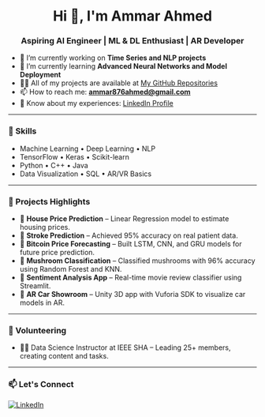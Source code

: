 <h1 align="center">Hi 👋, I'm Ammar Ahmed</h1>
<h3 align="center">Aspiring AI Engineer | ML & DL Enthusiast | AR Developer</h3>

- 🔭 I’m currently working on **Time Series and NLP projects**
- 🌱 I’m currently learning **Advanced Neural Networks and Model Deployment**
- 👨‍💻 All of my projects are available at [My GitHub Repositories](https://github.com/ammar876ahmed)
- 📫 How to reach me: **ammar876ahmed@gmail.com**
- 📄 Know about my experiences: [LinkedIn Profile](https://www.linkedin.com/in/ammar-ahmed-205053259)

---

### 🧠 Skills
- Machine Learning • Deep Learning • NLP  
- TensorFlow • Keras • Scikit-learn  
- Python • C++ • Java  
- Data Visualization • SQL • AR/VR Basics

---

### 🚀 Projects Highlights

- 🔹 **House Price Prediction** – Linear Regression model to estimate housing prices.
- 🔹 **Stroke Prediction** – Achieved 95% accuracy on real patient data.
- 🔹 **Bitcoin Price Forecasting** – Built LSTM, CNN, and GRU models for future price prediction.
- 🔹 **Mushroom Classification** – Classified mushrooms with 96% accuracy using Random Forest and KNN.
- 🔹 **Sentiment Analysis App** – Real-time movie review classifier using Streamlit.
- 🔹 **AR Car Showroom** – Unity 3D app with Vuforia SDK to visualize car models in AR.

---

### 📢 Volunteering
- 🧑‍🏫 Data Science Instructor at IEEE SHA – Leading 25+ members, creating content and tasks.

---

### 📫 Let's Connect
[![LinkedIn](https://img.shields.io/badge/LinkedIn-blue?style=for-the-badge&logo=linkedin)](https://www.linkedin.com/in/ammar-ahmed-205053259)
